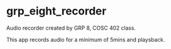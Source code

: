 # grp_eight_recorder

Audio recorder created by GRP 8, COSC 402 class.

This app records audio for a minimum of 5mins and playsback.



